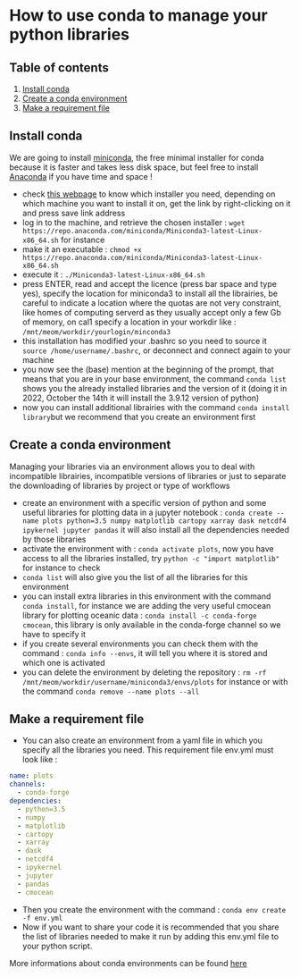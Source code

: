 # How to use conda to manage your python libraries

## Table of contents

1. [Install conda](#install-conda)
2. [Create a conda environment](#create-a-conda-environment)
3. [Make a requirement file](#make-a-requirement-file)

## Install conda

We are going to install [miniconda](https://docs.conda.io/en/latest/miniconda.html), the free minimal installer for conda because it is faster and takes less disk space, but feel free to install [Anaconda](https://www.anaconda.com/) if you have time and space !

 - check [this webpage](https://docs.conda.io/en/latest/miniconda.html) to know which installer you need, depending on which machine you want to install it on, get the link by right-clicking on it and press save link address
 - log in to the machine, and retrieve the chosen installer : ```wget https://repo.anaconda.com/miniconda/Miniconda3-latest-Linux-x86_64.sh```  for instance
 -  make it an executable : ```chmod +x https://repo.anaconda.com/miniconda/Miniconda3-latest-Linux-x86_64.sh```
 -  execute it : ```./Miniconda3-latest-Linux-x86_64.sh```
 -  press ENTER, read and accept the licence (press bar space and type yes), specify the location for miniconda3 to install all the librairies, be careful to indicate a location where the quotas are not very constraint, like homes of computing serverd as they usually accept only a few Gb of memory, on cal1 specify a location in your workdir like : ```/mnt/meom/workdir/yourlogin/minconda3```
 -  this installation has modified your .bashrc so you need to source it ```source /home/username/.bashrc```, or deconnect and connect again to your machine
 -  you now see the (base) mention at the beginning of the prompt, that means that you are in your base environment, the command ```conda list``` shows you the already installed libraries and the version of it (doing it in 2022, October the 14th it will install the 3.9.12 version of python)
 -  now you can install additional librairies with the command ```conda install library```but we recommend that you create an environment first

## Create a conda environment

Managing your libraries via an environment allows you to deal with incompatible librairies, incompatible versions of libraries or just to separate the downloading of libraries by project or type of workflows

  - create an environment with a specific version of python and some useful libraries for plotting data in a jupyter notebook : ```conda create --name plots python=3.5 numpy matplotlib cartopy xarray dask netcdf4 ipykernel jupyter pandas``` it will also install all the dependencies needed by those libraries
  - activate the environment with : ```conda activate plots```, now you have access to all the libraries installed, try ```python -c "import matplotlib"``` for instance to check
  - ```conda list``` will also give you the list of all the libraries for this environment
  - you can install extra libraries in this environment with the command ```conda install```, for instance we are adding the very useful cmocean library for plotting oceanic data : ```conda install -c conda-forge cmocean```, this library is only available in the conda-forge channel so we have to specify it
  - if you create several environments you can check them with the command : ```conda info --envs```, it will tell you where it is stored and which one is activated 
  - you can delete the environment by deleting the repository : ```rm -rf /mnt/meom/workdir/username/miniconda3/envs/plots``` for instance or with the command ```conda remove --name plots --all```

## Make a requirement file

- You can also create an environment from a yaml file in which you specify all the libraries you need. This requirement file env.yml must look like :

```yaml
name: plots
channels:
  - conda-forge
dependencies:
  - python=3.5
  - numpy 
  - matplotlib 
  - cartopy 
  - xarray
  - dask
  - netcdf4
  - ipykernel
  - jupyter
  - pandas
  - cmocean
```

- Then you create the environment with the command : ```conda env create -f env.yml```
- Now if you want to share your code it is recommended that you share the list of libraries needed to make it run by adding this env.yml file to your python script.

More informations about conda environments can be found [here](https://conda.io/projects/conda/en/latest/user-guide/tasks/manage-environments.html#)

